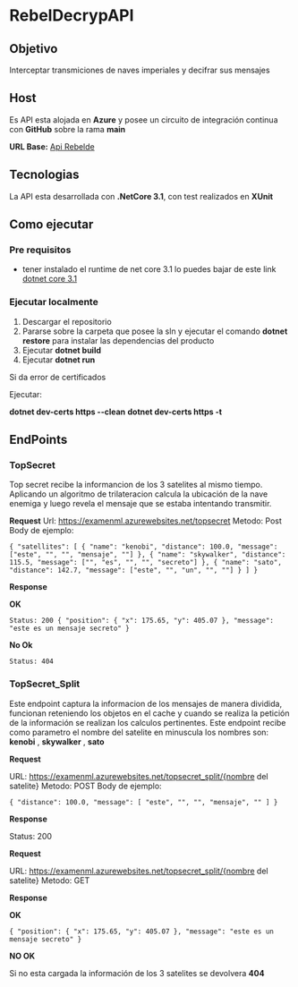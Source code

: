 # RebelDecrypAPI

## **Objetivo**

Interceptar transmiciones de naves imperiales y decifrar sus mensajes

## **Host**

Es API esta alojada en **Azure** y posee un circuito de integración continua con **GitHub** sobre la rama **main**

**URL Base:** [Api Rebelde](https://examenml.azurewebsites.net)

## **Tecnologias**

La API esta desarrollada con **.NetCore 3.1**, con test realizados en **XUnit**

## Como ejecutar

### Pre requisitos

- tener instalado el runtime de net core 3.1 lo puedes bajar de este link [dotnet core 3.1](https://dotnet.microsoft.com/download/dotnet-core/3.1)

### Ejecutar localmente

1. Descargar el repositorio
2. Pararse sobre la carpeta que posee la sln y ejecutar el comando **dotnet restore** para instalar las dependencias del producto
3. Ejecutar **dotnet build**
4. Ejecutar **dotnet run**

Si da error de certificados

Ejecutar:

**dotnet dev-certs https --clean**
**dotnet dev-certs https -t**

## EndPoints

### TopSecret

Top secret recibe la informancion de los 3 satelites al mismo tiempo. Aplicando un algoritmo de trilateracion calcula la ubicación de la nave enemiga y luego revela el mensaje que se estaba intentando transmitir.

**Request**
Url: https://examenml.azurewebsites.net/topsecret
Metodo: Post
Body de ejemplo:

`{ "satellites": [ { "name": "kenobi", "distance": 100.0, "message": ["este", "", "", "mensaje", ""] }, { "name": "skywalker", "distance": 115.5, "message": ["", "es", "", "", "secreto"] }, { "name": "sato", "distance": 142.7, "message": ["este", "", "un", "", ""] } ] } `

**Response**

**OK**

`Status: 200 { "position": { "x": 175.65, "y": 405.07 }, "message": "este es un mensaje secreto" } `

**No Ok**

`Status: 404`

### TopSecret_Split

Este endpoint captura la informacion de los mensajes de manera dividida, funcionan reteniendo los objetos en el cache y cuando se realiza la petición de la información se realizan los calculos pertinentes. Este endpoint recibe como parametro el nombre del satelite en minuscula los nombres son: **kenobi** , **skywalker** , **sato**

**Request**

URL: https://examenml.azurewebsites.net/topsecret_split/{nombre del satelite}
Metodo: POST
Body de ejemplo:

`{ "distance": 100.0, "message": [ "este", "", "", "mensaje", "" ] }`

**Response**

Status: 200

**Request**

URL: https://examenml.azurewebsites.net/topsecret_split/{nombre del satelite}
Metodo: GET

**Response**

**OK**

`{ "position": { "x": 175.65, "y": 405.07 }, "message": "este es un mensaje secreto" }`

**NO OK**

Si no esta cargada la información de los 3 satelites se devolvera **404**
